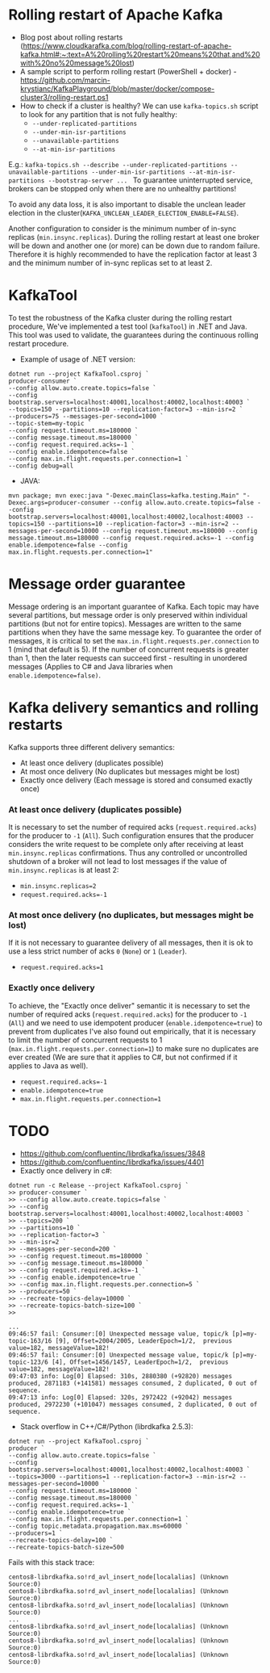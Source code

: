 # Rolling restart of Apache Kafka

- Blog post about rolling restarts (https://www.cloudkarafka.com/blog/rolling-restart-of-apache-kafka.html#:~:text=A%20rolling%20restart%20means%20that,and%20with%20no%20message%20lost)
- A sample script to perform rolling restart (PowerShell + docker) - https://github.com/marcin-krystianc/KafkaPlayground/blob/master/docker/compose-cluster3/rolling-restart.ps1
- How to check if a cluster is healthy?
We can use `kafka-topics.sh` script to look for any partition that is not fully healthy:
  - `--under-replicated-partitions`
  - `--under-min-isr-partitions`
  - `--unavailable-partitions`
  - `--at-min-isr-partitions`

E.g.: `kafka-topics.sh --describe --under-replicated-partitions --unavailable-partitions --under-min-isr-partitions --at-min-isr-partitions --bootstrap-server ... `
To guarantee uninterrupted service, brokers can be stopped only when there are no unhealthy partitions!

To avoid any data loss, it is also important to disable the unclean leader election in the cluster(`KAFKA_UNCLEAN_LEADER_ELECTION_ENABLE=FALSE`).

Another configuration to consider is the minimum number of in-sync replicas (`min.insync.replicas`). During the rolling restart at least one broker will be down and another one (or more) can be down due to random failure. Therefore it is highly recommended to have the replication factor at least 3 and the minimum number of in-sync replicas set to at least 2.

# KafkaTool 

To test the robustness of the Kafka cluster during the rolling restart procedure, We've implemented a test tool (`kafkaTool`) in .NET and Java.
This tool was used to validate, the guarantees during the continuous rolling restart procedure.

- Example of usage of .NET version:
```
dotnet run --project KafkaTool.csproj `
producer-consumer `
--config allow.auto.create.topics=false `
--config bootstrap.servers=localhost:40001,localhost:40002,localhost:40003 `
--topics=150 --partitions=10 --replication-factor=3 --min-isr=2 `
--producers=75 --messages-per-second=1000 `
--topic-stem=my-topic `
--config request.timeout.ms=180000 `
--config message.timeout.ms=180000 `
--config request.required.acks=-1 `
--config enable.idempotence=false `
--config max.in.flight.requests.per.connection=1 `
--config debug=all
```

- JAVA:
```
mvn package; mvn exec:java "-Dexec.mainClass=kafka.testing.Main" "-Dexec.args=producer-consumer --config allow.auto.create.topics=false --config bootstrap.servers=localhost:40001,localhost:40002,localhost:40003 --topics=150 --partitions=10 --replication-factor=3 --min-isr=2 --messages-per-second=10000 --config request.timeout.ms=180000 --config message.timeout.ms=180000 --config request.required.acks=-1 --config enable.idempotence=false --config max.in.flight.requests.per.connection=1"
```

# Message order guarantee

Message ordering is an important guarantee of Kafka. 
Each topic may have several partitions, but message order is only preserved within individual partitions (but not for entire topics). 
Messages are written to the same partitions when they have the same message key.
To guarantee the order of messages, it is critical to set the `max.in.flight.requests.per.connection` to 1 (mind that default is 5).
If the number of concurrent requests is greater than 1, then the later requests can succeed first - resulting in unordered messages (Applies to C# and Java libraries when `enable.idempotence=false)`.

# Kafka delivery semantics and rolling restarts

Kafka supports three different delivery semantics:
- At least once delivery (duplicates possible)
- At most once delivery (No duplicates but messages might be lost)
- Exactly once delivery (Each message is stored and consumed exactly once)

### At least once delivery (duplicates possible)

It is necessary to set the number of required acks (`request.required.acks`) for the producer to `-1` (`All`).
Such configuration ensures that the producer considers the write request to be complete only after receiving at least `min.insync.replicas` confirmations.
Thus any controlled or uncontrolled shutdown of a broker will not lead to lost messages if the value of `min.insync.replicas` is at least 2:
- `min.insync.replicas=2`
- `request.required.acks=-1`

### At most once delivery (no duplicates, but messages might be lost)

If it is not necessary to guarantee delivery of all messages, then it is ok to use a less strict number of acks `0` (`None`) or `1` (`Leader`).
- `request.required.acks=1`

### Exactly once delivery
To achieve, the "Exactly once deliver" semantic it is necessary to set the number of required acks (`request.required.acks`) for the producer to `-1` (`All`) and we need to use idempotent producer (`enable.idempotence=true`) to prevent from duplicates
I've also found out empirically, that it is necessary to limit the number of concurrent requests to 1 (`max.in.flight.requests.per.connection=1`) to make sure no duplicates are ever created (We are sure that it applies to C#, but not confirmed if it applies to Java as well).
- `request.required.acks=-1`
- `enable.idempotence=true`
- `max.in.flight.requests.per.connection=1`

# TODO
- https://github.com/confluentinc/librdkafka/issues/3848
- https://github.com/confluentinc/librdkafka/issues/4401
- Exactly once delivery in c#:
```
dotnet run -c Release --project KafkaTool.csproj `
>> producer-consumer `
>> --config allow.auto.create.topics=false `
>> --config bootstrap.servers=localhost:40001,localhost:40002,localhost:40003 `
>> --topics=200 `
>> --partitions=10 `
>> --replication-factor=3 `
>> --min-isr=2 `
>> --messages-per-second=200 `
>> --config request.timeout.ms=180000 `
>> --config message.timeout.ms=180000 `
>> --config request.required.acks=-1 `
>> --config enable.idempotence=true `
>> --config max.in.flight.requests.per.connection=5 `
>> --producers=50 `
>> --recreate-topics-delay=10000 `
>> --recreate-topics-batch-size=100 `
>>
```
```
...
09:46:57 fail: Consumer:[0] Unexpected message value, topic/k [p]=my-topic-163/16 [9], Offset=2004/2005, LeaderEpoch=1/2,  previous value=182, messageValue=182!
09:46:57 fail: Consumer:[0] Unexpected message value, topic/k [p]=my-topic-123/6 [4], Offset=1456/1457, LeaderEpoch=1/2,  previous value=182, messageValue=182!
09:47:03 info: Log[0] Elapsed: 310s, 2880380 (+92820) messages produced, 2871183 (+141581) messages consumed, 2 duplicated, 0 out of sequence.
09:47:13 info: Log[0] Elapsed: 320s, 2972422 (+92042) messages produced, 2972230 (+101047) messages consumed, 2 duplicated, 0 out of sequence.
```
- Stack overflow in C++/C#/Python (librdkafka 2.5.3):
```
dotnet run --project KafkaTool.csproj `
producer `
--config allow.auto.create.topics=false `
--config bootstrap.servers=localhost:40001,localhost:40002,localhost:40003 `
--topics=3000 --partitions=1 --replication-factor=3 --min-isr=2 --messages-per-second=10000 `
--config request.timeout.ms=180000 `
--config message.timeout.ms=180000 `
--config request.required.acks=-1 `
--config enable.idempotence=true `
--config max.in.flight.requests.per.connection=1 `
--config topic.metadata.propagation.max.ms=60000 `
--producers=1 `
--recreate-topics-delay=100 `
--recreate-topics-batch-size=500
```

Fails with this stack trace:
```
centos8-librdkafka.so!rd_avl_insert_node[localalias] (Unknown Source:0)
centos8-librdkafka.so!rd_avl_insert_node[localalias] (Unknown Source:0)
centos8-librdkafka.so!rd_avl_insert_node[localalias] (Unknown Source:0)
...
centos8-librdkafka.so!rd_avl_insert_node[localalias] (Unknown Source:0)
centos8-librdkafka.so!rd_avl_insert_node[localalias] (Unknown Source:0)
centos8-librdkafka.so!rd_avl_insert_node[localalias] (Unknown Source:0)
```
